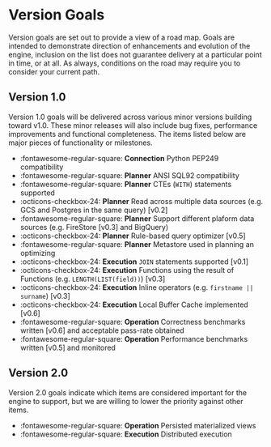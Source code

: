 # Version Goals

Version goals are set out to provide a view of a road map. Goals are intended to demonstrate direction of enhancements and evolution of the engine, inclusion on the list does not guarantee delivery at a particular point in time, or at all. As always, conditions on the road may require you to consider your current path.

## Version 1.0

Version 1.0 goals will be delivered across various minor versions building toward v1.0. These minor releases will also include bug fixes, performance improvements and functional completeness. The items listed below are major pieces of functionality or milestones.

- :fontawesome-regular-square: **Connection** Python PEP249 compatibility
- :fontawesome-regular-square: **Planner** ANSI SQL92 compatibility
- :fontawesome-regular-square: **Planner** CTEs (`WITH`) statements supported
- :octicons-checkbox-24: **Planner** Read across multiple data sources (e.g. GCS and Postgres in the same query) [v0.2]
- :fontawesome-regular-square: **Planner** Support different plaform data sources (e.g. FireStore [v0.3] and BigQuery)
- :octicons-checkbox-24: **Planner** Rule-based query optimizer [v0.5]
- :fontawesome-regular-square: **Planner** Metastore used in planning an optimizing
- :octicons-checkbox-24: **Execution** `JOIN` statements supported [v0.1]
- :octicons-checkbox-24: **Execution** Functions using the result of Functions (e.g. `LENGTH(LIST(field))`) [v0.3]
- :octicons-checkbox-24: **Execution** Inline operators (e.g. `firstname || surname`) [v0.3]
- :octicons-checkbox-24: **Execution** Local Buffer Cache implemented [v0.6]
- :fontawesome-regular-square: **Operation** Correctness benchmarks written [v0.6] and acceptable pass-rate obtained
- :fontawesome-regular-square: **Operation** Performance benchmarks written [v0.5] and monitored

## Version 2.0

Version 2.0 goals indicate which items are considered important for the engine to support, but we are willing to lower the priority against other items.

- :fontawesome-regular-square: **Operation** Persisted materialized views
- :fontawesome-regular-square: **Execution** Distributed execution
